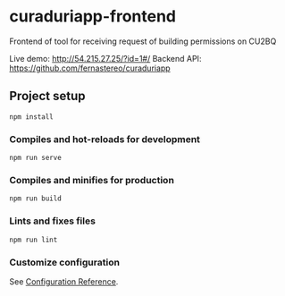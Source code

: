 # curaduriapp-frontend

Frontend of tool for receiving request of building permissions on CU2BQ

Live demo: http://54.215.27.25/?id=1#/
Backend API: https://github.com/fernastereo/curaduriapp

## Project setup
```
npm install
```

### Compiles and hot-reloads for development
```
npm run serve
```

### Compiles and minifies for production
```
npm run build
```

### Lints and fixes files
```
npm run lint
```

### Customize configuration
See [Configuration Reference](https://cli.vuejs.org/config/).
